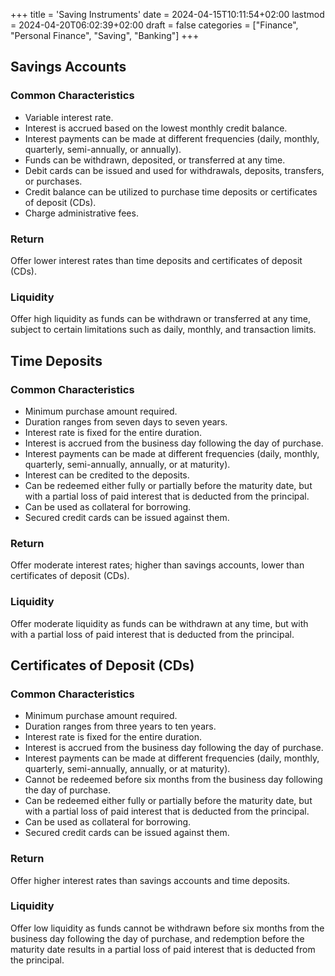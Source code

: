 +++
title = 'Saving Instruments'
date = 2024-04-15T10:11:54+02:00
lastmod = 2024-04-20T06:02:39+02:00
draft = false
categories = ["Finance", "Personal Finance", "Saving", "Banking"]
+++
## Savings Accounts

### Common Characteristics

- Variable interest rate.
- Interest is accrued based on the lowest monthly credit balance.
- Interest payments can be made at different frequencies (daily, monthly, quarterly, semi-annually, or annually).
- Funds can be withdrawn, deposited, or transferred at any time.
- Debit cards can be issued and used for withdrawals, deposits, transfers, or purchases.
- Credit balance can be utilized to purchase time deposits or certificates of deposit (CDs).
- Charge administrative fees.

### Return

Offer lower interest rates than time deposits and certificates of deposit (CDs).

### Liquidity

Offer high liquidity as funds can be withdrawn or transferred at any time, subject to certain limitations such as daily, monthly, and transaction limits.

## Time Deposits

### Common Characteristics

- Minimum purchase amount required.
- Duration ranges from seven days to seven years.
- Interest rate is fixed for the entire duration.
- Interest is accrued from the business day following the day of purchase.
- Interest payments can be made at different frequencies (daily, monthly, quarterly, semi-annually, annually, or at maturity).
- Interest can be credited to the deposits.
- Can be redeemed either fully or partially before the maturity date, but with a partial loss of paid interest that is deducted from the principal.
- Can be used as collateral for borrowing.
- Secured credit cards can be issued against them.

### Return

Offer moderate interest rates; higher than savings accounts, lower than certificates of deposit (CDs).

### Liquidity

Offer moderate liquidity as funds can be withdrawn at any time, but with with a partial loss of paid interest that is deducted from the principal.

## Certificates of Deposit (CDs)

### Common Characteristics

- Minimum purchase amount required.
- Duration ranges from three years to ten years.
- Interest rate is fixed for the entire duration.
- Interest is accrued from the business day following the day of purchase.
- Interest payments can be made at different frequencies (daily, monthly, quarterly, semi-annually, annually, or at maturity).
- Cannot be redeemed before six months from the business day following the day of purchase.
- Can be redeemed either fully or partially before the maturity date, but with a partial loss of paid interest that is deducted from the principal.
- Can be used as collateral for borrowing.
- Secured credit cards can be issued against them.
      
### Return

Offer higher interest rates than savings accounts and time deposits.

### Liquidity

Offer low liquidity as funds cannot be withdrawn before six months from the business day following the day of purchase, and redemption before the maturity date results in a partial loss of paid interest that is deducted from the principal.

